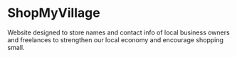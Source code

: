 # ShopMyVillage
Website designed to store names and contact info of local business owners and freelances to strengthen our local economy and encourage shopping small. 
